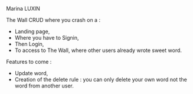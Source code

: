 Marina LUXIN

The Wall CRUD where you crash on a :
  - Landing page,
  - Where you have to Signin,
  - Then Login,
  - To access to The Wall, where other users already wrote sweet word.

  Features to come :
  - Update word,
  - Creation of the delete rule : you can only delete your own word not the word from another user.